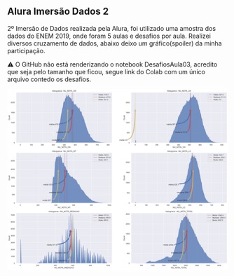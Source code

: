 ## Alura Imersão Dados 2

2º Imersão de Dados realizada pela Alura, foi utilizado uma amostra dos dados do ENEM 2019, onde foram 5 aulas e desafios por aula. Realizei diversos cruzamento de dados, abaixo deixo um gráfico(spoiler) da minha participação.

⚠️ O GitHub não está renderizando o notebook DesafiosAula03, acredito que seja pelo tamanho que ficou, segue link do Colab com um único arquivo contedo os desafios.

<p align="center">
  <img src="dados.png">
</p>